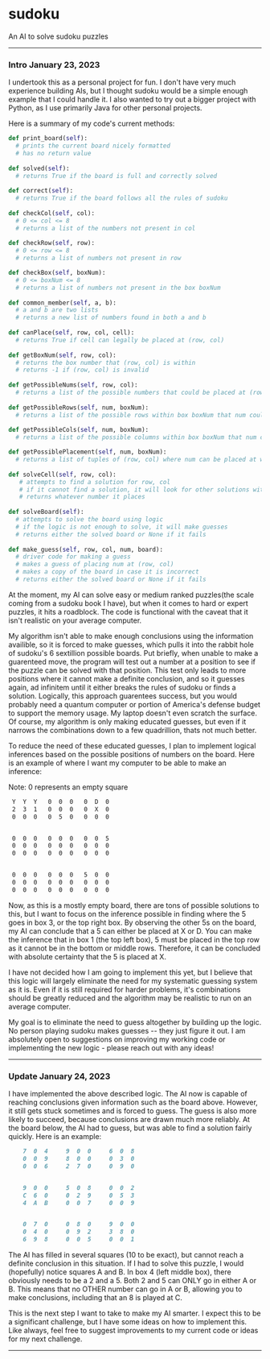 # sudoku
An AI to solve sudoku puzzles

----------------

### Intro January 23, 2023

I undertook this as a personal project for fun. I don't have very much experience building AIs, but I thought sudoku would be a simple enough example that I could handle it. I also wanted to try out a bigger project with Python, as I use primarily Java for other personal projects. 

Here is a summary of my code's current methods:

```python
def print_board(self):
  # prints the current board nicely formatted
  # has no return value
  
def solved(self):
  # returns True if the board is full and correctly solved
  
def correct(self):
  # returns True if the board follows all the rules of sudoku
  
def checkCol(self, col):
  # 0 <= col <= 8
  # returns a list of the numbers not present in col
  
def checkRow(self, row):
  # 0 <= row <= 8
  # returns a list of numbers not present in row

def checkBox(self, boxNum):
  # 0 <= boxNum <= 8
  # returns a list of numbers not present in the box boxNum
  
def common_member(self, a, b):
  # a and b are two lists
  # returns a new list of numbers found in both a and b
  
def canPlace(self, row, col, cell):
  # returns True if cell can legally be placed at (row, col)
  
def getBoxNum(self, row, col):
  # returns the box number that (row, col) is within
  # returns -1 if (row, col) is invalid
  
def getPossibleNums(self, row, col):
  # returns a list of the possible numbers that could be placed at (row, col)
  
def getPossibleRows(self, num, boxNum):
  # returns a list of the possible rows within box boxNum that num could be placed at 
  
def getPossibleCols(self, num, boxNum):
  # returns a list of the possible columns within box boxNum that num could be placed at 

def getPossiblePlacement(self, num, boxNum):
  # returns a list of tuples of (row, col) where num can be placed at within box boxNum
  
def solveCell(self, row, col):
   # attempts to find a solution for row, col
   # if it cannot find a solution, it will look for other solutions within whatever box (row, col) is in
   # returns whatever number it places
   
def solveBoard(self):
  # attempts to solve the board using logic
  # if the logic is not enough to solve, it will make guesses
  # returns either the solved board or None if it fails
  
def make_guess(self, row, col, num, board):
  # driver code for making a guess
  # makes a guess of placing num at (row, col)
  # makes a copy of the board in case it is incorrect
  # returns either the solved board or None if it fails
```

At the moment, my AI can solve easy or medium ranked puzzles(the scale coming from a sudoku book I have), but when it comes to hard or expert puzzles, it hits a roadblock. The code is functional with the caveat that it isn't realistic on your average computer. 

My algorithm isn't able to make enough conclusions using the information availible, so it is forced to make guesses, which pulls it into the rabbit hole of sudoku's 6 sextillion possible boards. Put briefly, when unable to make a guarenteed move, the program will test out a number at a position to see if the puzzle can be solved with that position. This test only leads to more positions where it cannot make a definite conclusion, and so it guesses again, ad infinitem until it either breaks the rules of sudoku or finds a solution. Logically, this approach guarentees success, but you would probably need a quantum computer or portion of America's defense budget to support the memory usage. My laptop doesn't even scratch the surface. Of course, my algorithm is only making educated guesses, but even if it narrows the combinations down to a few quadrillion, thats not much better. 

To reduce the need of these educated guesses, I plan to implement logical inferences based on the possible positions of numbers on the board. Here is an example of where I want my computer to be able to make an inference:

Note: 0 represents an empty square

```md
 Y  Y  Y   0  0  0   0  D  0
 2  3  1   0  0  0   0  X  0
 0  0  0   0  5  0   0  0  0 


 0  0  0   0  0  0   0  0  5
 0  0  0   0  0  0   0  0  0
 0  0  0   0  0  0   0  0  0


 0  0  0   0  0  0   5  0  0
 0  0  0   0  0  0   0  0  0
 0  0  0   0  0  0   0  0  0
```
Now, as this is a mostly empty board, there are tons of possible solutions to this, but I want to focus on the inference possible in finding where the 5 goes in box 3, or the top right box. By observing the other 5s on the board, my AI can conclude that a 5 can either be placed at X or D. You can make the inference that in box 1 (the top left box), 5 must be placed in the top row as it cannot be in the bottom or middle rows. Therefore, it can be concluded with absolute certainty that the 5 is placed at X.

I have not decided how I am going to implement this yet, but I believe that this logic will largely eliminate the need for my systematic guessing system as it is. Even if it is still required for harder problems, it's combinations should be greatly reduced and the algorithm may be realistic to run on an average computer.

My goal is to eliminate the need to guess altogether by building up the logic. No person playing sudoku makes guesses -- they just figure it out. I am absolutely open to suggestions on improving my working code or implementing the new logic - please reach out with any ideas!


------------------------

### Update January 24, 2023

I have implemented the above described logic. The AI now is capable of reaching conclusions given information such as the board above. However, it still gets stuck sometimes and is forced to guess. The guess is also more likely to succeed, because conclusions are drawn much more reliably. At the board below, the AI had to guess, but was able to find a solution fairly quickly. Here is an example:

```md
    7  0  4     9  0  0     6  0  8 
    0  0  9     8  0  0     0  3  0 
    0  0  6     2  7  0     0  9  0 


    9  0  0     5  0  8     0  0  2 
    C  6  0     0  2  9     0  5  3 
    4  A  B     0  0  7     0  0  9 


    0  7  0     0  8  0     9  0  0 
    0  4  0     0  9  2     3  8  0 
    6  9  8     0  0  5     0  0  1 

```

The AI has filled in several squares (10 to be exact), but cannot reach a definite conclusion in this situation. If I had to solve this puzzle, I would (hopefully) notice squares A and B. In box 4 (left middle box), there obviously needs to be a 2 and a 5. Both 2 and 5 can ONLY go in either A or B. This means that no OTHER number can go in A or B, allowing you to make conclusions, including that an 8 is played at C. 

This is the next step I want to take to make my AI smarter. I expect this to be a significant challenge, but I have some ideas on how to implement this. Like always, feel free to suggest improvements to my current code or ideas for my next challenge. 

--------------------------
